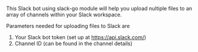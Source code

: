 This Slack bot using slack-go module will help you upload nultiple files to an array of channels within your Slack workspace. 

Parameters needed for uploading files to Slack are
1. Your Slack bot token (set up at https://api.slack.com/)
2. Channel ID (can be found in the channel details)